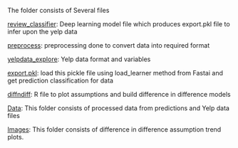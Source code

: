 The folder consists of Several files

[review_classifier](/review_classifier.py/): Deep learning model file which produces export.pkl file to infer upon the yelp data

[preprocess](/preprocess.py/): preprocessing done to convert data into required format 

[yelpdata_explore](/yelpdata_explore.ipynb/): Yelp data format and variables

[export.pkl](/export.pkl/): load this pickle file using load_learner method from Fastai and get prediction classification for data 

[diffndiff](/diffndiff.R/): R file to plot assumptions and build difference in difference models

[Data](/data/): This folder consists of processed data from predictions and Yelp data files

[Images](/images/): This folder consists of difference in difference assumption trend plots.




